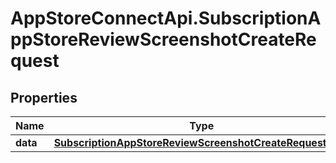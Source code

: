 # AppStoreConnectApi.SubscriptionAppStoreReviewScreenshotCreateRequest

## Properties

Name | Type | Description | Notes
------------ | ------------- | ------------- | -------------
**data** | [**SubscriptionAppStoreReviewScreenshotCreateRequestData**](SubscriptionAppStoreReviewScreenshotCreateRequestData.md) |  | 



